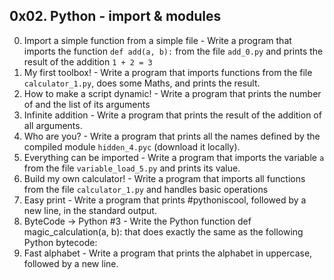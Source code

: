 ## 0x02. Python - import & modules ##
0. Import a simple function from a simple file - Write a program that imports the function `def add(a, b):` from the file `add_0.py` and prints the result of the addition `1 + 2 = 3`
1. My first toolbox! - Write a program that imports functions from the file `calculator_1.py`, does some Maths, and prints the result.
2. How to make a script dynamic! - Write a program that prints the number of and the list of its arguments
3. Infinite addition - Write a program that prints the result of the addition of all arguments.
4. Who are you? - Write a program that prints all the names defined by the compiled module `hidden_4.pyc` (download it locally).
5. Everything can be imported - Write a program that imports the variable `a` from the file `variable_load_5.py` and prints its value.
6. Build my own calculator! - Write a program that imports all functions from the file `calculator_1.py` and handles basic operations
7. Easy print - Write a program that prints #pythoniscool, followed by a new line, in the standard output.
8. ByteCode -> Python #3 - Write the Python function def magic_calculation(a, b): that does exactly the same as the following Python bytecode:
9. Fast alphabet - Write a program that prints the alphabet in uppercase, followed by a new line.
